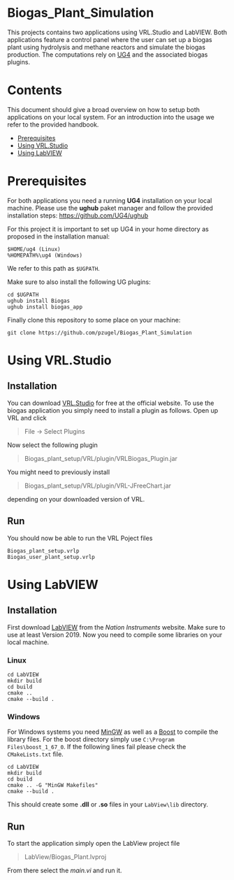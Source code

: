 # Biogas_Plant_Simulation

This projects contains two applications using VRL.Studio and LabVIEW. Both applications feature a control panel where the user can set up a biogas plant using hydrolysis and methane reactors and simulate the biogas production. The computations rely on [UG4](https://github.com/UG4) and the associated biogas plugins.

# Contents
This document should give a broad overview on how to setup both applications on your local system. For an introduction into the usage we refer to the provided handbook.

* [Prerequisites](#prerequisites)
* [Using VRL.Studio](#using-vrlstudio)
* [Using LabVIEW](#using-labview)

# Prerequisites
For both applications you need a running **UG4** installation on your local machine. Please use the **ughub** paket manager and follow the provided installation steps: https://github.com/UG4/ughub

For this project it is important to set up UG4 in your home directory as proposed in the installation manual:
```
$HOME/ug4 (Linux) 
%HOMEPATH%\ug4 (Windows)
```
We refer to this path as `$UGPATH`.

Make sure to also install the following UG plugins:
```
cd $UGPATH
ughub install Biogas
ughub install biogas_app
```

Finally clone this repository to some place on your machine:
```
git clone https://github.com/pzugel/Biogas_Plant_Simulation
```
# Using VRL.Studio

## Installation

You can download [VRL.Studio](https://vrl-studio.mihosoft.eu/) for free at the official website. To use the biogas application you simply need to install a plugin as follows. Open up VRL and click

> File -> Select Plugins

Now select the following plugin

> Biogas_plant_setup/VRL/plugin/VRLBiogas_Plugin.jar

You might need to previously install 

> Biogas_plant_setup/VRL/plugin/VRL-JFreeChart.jar

depending on your downloaded version of VRL.

## Run

You should now be able to run the VRL Poject files

```
Biogas_plant_setup.vrlp
Biogas_user_plant_setup.vrlp
```

# Using LabVIEW

## Installation

First download [LabVIEW](https://www.ni.com/de-de/support/downloads/software-products/download.labview.html) from the *Nation Instruments* website. Make sure to use at least Version 2019. Now you need to compile some libraries on your local machine.

### Linux
```
cd LabVIEW
mkdir build
cd build
cmake ..
cmake --build .
```

### Windows

For Windows systems you need [MinGW](http://mingw-w64.org/doku.php) as well as a [Boost](https://www.boost.org/users/history/version_1_67_0.html) to compile the library files. For the boost directory simply use `C:\Program Files\boost_1_67_0`. If the following lines fail please check the `CMakeLists.txt` file.

```
cd LabVIEW
mkdir build
cd build 
cmake .. -G "MinGW Makefiles"
cmake --build .
```

This should create some **.dll** or **.so** files in your `LabView\lib` directory.

## Run

To start the application simply open the LabView project file

> LabView/Biogas_Plant.lvproj

From there select the *main.vi* and run it.
